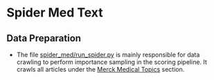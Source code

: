 # Spider Med Text

## Data Preparation

- The file [spider_med/run_spider.py](https://github.com/ytzfhqs/EDCP/blob/main/spider_med/run_spider.py) is mainly responsible for data crawling to perform importance sampling in the scoring pipeline. It crawls all articles under the [Merck Medical Topics](https://www.msdmanuals.cn/professional/health-topics) section.